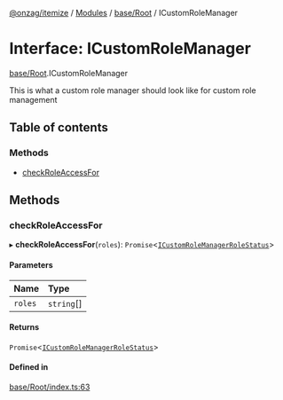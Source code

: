 [@onzag/itemize](../README.md) / [Modules](../modules.md) / [base/Root](../modules/base_Root.md) / ICustomRoleManager

# Interface: ICustomRoleManager

[base/Root](../modules/base_Root.md).ICustomRoleManager

This is what a custom role manager should look like
for custom role management

## Table of contents

### Methods

- [checkRoleAccessFor](base_Root.ICustomRoleManager.md#checkroleaccessfor)

## Methods

### checkRoleAccessFor

▸ **checkRoleAccessFor**(`roles`): `Promise`<[`ICustomRoleManagerRoleStatus`](base_Root.ICustomRoleManagerRoleStatus.md)\>

#### Parameters

| Name | Type |
| :------ | :------ |
| `roles` | `string`[] |

#### Returns

`Promise`<[`ICustomRoleManagerRoleStatus`](base_Root.ICustomRoleManagerRoleStatus.md)\>

#### Defined in

[base/Root/index.ts:63](https://github.com/onzag/itemize/blob/5c2808d3/base/Root/index.ts#L63)
